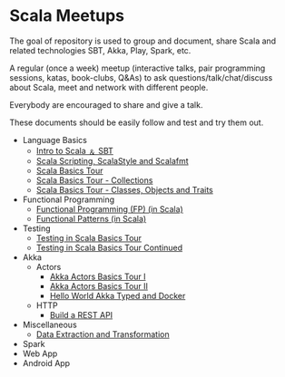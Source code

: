 # Scala Meetups

The goal of repository is used to group and document, share Scala and related technologies SBT, Akka, Play, Spark, etc.

A regular (once a week) meetup (interactive talks, pair programming sessions, katas, book-clubs, Q&As) to ask questions/talk/chat/discuss about Scala, meet and network with different people.

Everybody are encouraged to share and give a talk.  

These documents should be easily follow and test and try them out.

- Language Basics
  - [Intro to Scala &#65120; SBT](https://github.com/kasonchan/scalameetups/tree/master/scalameetup1)
  - [Scala Scripting, ScalaStyle and Scalafmt](https://github.com/kasonchan/scalameetups/tree/master/scalameetup2)
  - [Scala Basics Tour](https://github.com/kasonchan/scalameetups/tree/master/scalameetup3)
  - [Scala Basics Tour - Collections](https://github.com/kasonchan/scalameetups/tree/master/scalameetup6-slides)
  - [Scala Basics Tour - Classes, Objects and Traits](https://github.com/kasonchan/scalameetups/tree/master/scalameetup7)
- Functional Programming
  - [Functional Programming (FP) (in Scala)](https://github.com/kasonchan/scalameetups/tree/master/scalameetup8)
  - [Functional Patterns (in Scala)](https://github.com/kasonchan/scalameetups/tree/master/scalameetup9)
- Testing
  - [Testing in Scala Basics Tour](https://github.com/kasonchan/scalameetups/tree/master/scalameetup12)
  - [Testing in Scala Basics Tour Continued](https://github.com/kasonchan/scalameetups/tree/master/scalameetup13)
- Akka
  - Actors
    - [Akka Actors Basics Tour I](https://github.com/kasonchan/scalameetups/tree/master/scalameetup4-slides)
    - [Akka Actors Basics Tour II](https://github.com/kasonchan/scalameetups/tree/master/scalameetup5-slides)
    - [Hello World Akka Typed and Docker](https://github.com/kasonchan/scalameetups/tree/master/scalameetup16)
  - HTTP
    - [Build a REST API](https://github.com/kasonchan/scalameetups/tree/master/scalameetup10)
- Miscellaneous
  - [Data Extraction and Transformation](https://github.com/kasonchan/scalameetups/tree/master/scalameetup14)
- Spark
- Web App
- Android App
